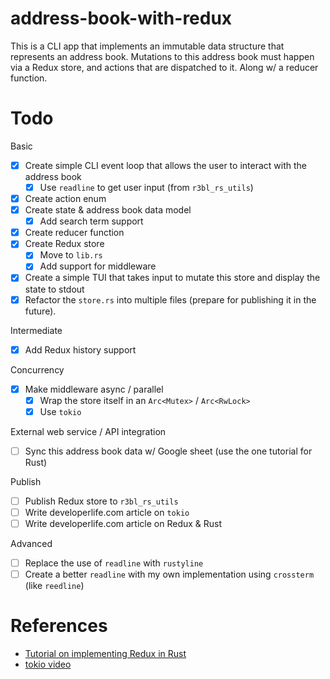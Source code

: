 # address-book-with-redux

This is a CLI app that implements an immutable data structure that represents an address book.
Mutations to this address book must happen via a Redux store, and actions that are dispatched to it.
Along w/ a reducer function.

# Todo

Basic

- [x] Create simple CLI event loop that allows the user to interact with the address book
  - [x] Use `readline` to get user input (from `r3bl_rs_utils`)
- [x] Create action enum
- [x] Create state & address book data model
  - [x] Add search term support
- [x] Create reducer function
- [x] Create Redux store
  - [x] Move to `lib.rs`
  - [x] Add support for middleware
- [x] Create a simple TUI that takes input to mutate this store and display the state to stdout
- [x] Refactor the `store.rs` into multiple files (prepare for publishing it in the future).

Intermediate

- [x] Add Redux history support

Concurrency

- [x] Make middleware async / parallel
  - [x] Wrap the store itself in an `Arc<Mutex>` / `Arc<RwLock>`
  - [x] Use `tokio`

External web service / API integration

- [ ] Sync this address book data w/ Google sheet (use the one tutorial for Rust)

Publish

- [ ] Publish Redux store to `r3bl_rs_utils`
- [ ] Write developerlife.com article on `tokio`
- [ ] Write developerlife.com article on Redux & Rust

Advanced

- [ ] Replace the use of `readline` with `rustyline`
- [ ] Create a better `readline` with my own implementation using `crossterm` (like `reedline`)

# References

- [Tutorial on implementing Redux in Rust](https://betterprogramming.pub/redux-in-rust-d622822085fe)
- [tokio video](https://youtu.be/MZyleK8elPk)
